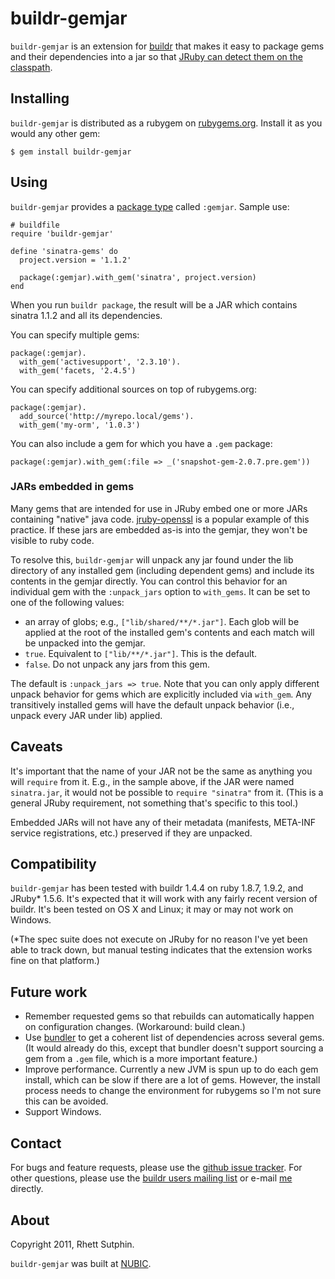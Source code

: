 buildr-gemjar
=============

`buildr-gemjar` is an extension for [buildr][] that makes it easy to
package gems and their dependencies into a jar so that [JRuby can
detect them on the classpath][gemjar].

[buildr]: http://buildr.apache.org/
[gemjar]: http://blog.nicksieger.com/articles/2009/01/10/jruby-1-1-6-gems-in-a-jar

Installing
----------

`buildr-gemjar` is distributed as a rubygem on
[rubygems.org][as-gem].  Install it as you would any other gem:

    $ gem install buildr-gemjar

[as-gem]: https://rubygems.org/gems/buildr-gemjar

Using
-----

`buildr-gemjar` provides a [package type][buildr-package] called
`:gemjar`.  Sample use:

    # buildfile
    require 'buildr-gemjar'

    define 'sinatra-gems' do
      project.version = '1.1.2'

      package(:gemjar).with_gem('sinatra', project.version)
    end

When you run `buildr package`, the result will be a JAR which contains
sinatra 1.1.2 and all its dependencies.

You can specify multiple gems:

    package(:gemjar).
      with_gem('activesupport', '2.3.10').
      with_gem('facets, '2.4.5')

You can specify additional sources on top of rubygems.org:

    package(:gemjar).
      add_source('http://myrepo.local/gems').
      with_gem('my-orm', '1.0.3')

You can also include a gem for which you have a `.gem` package:

    package(:gemjar).with_gem(:file => _('snapshot-gem-2.0.7.pre.gem'))

[buildr-package]: http://buildr.apache.org/packaging.html

### JARs embedded in gems

Many gems that are intended for use in JRuby embed one or more JARs
containing "native" java code. [jruby-openssl][] is a popular example
of this practice. If these jars are embedded as-is into the gemjar,
they won't be visible to ruby code.

To resolve this, `buildr-gemjar` will unpack any jar found under the
lib directory of any installed gem (including dependent gems) and
include its contents in the gemjar directly. You can control this
behavior for an individual gem with the `:unpack_jars` option to
`with_gems`. It can be set to one of the following values:

* an array of globs; e.g., `["lib/shared/**/*.jar"]`. Each glob will be
  applied at the root of the installed gem's contents and each match
  will be unpacked into the gemjar.
* `true`. Equivalent to `["lib/**/*.jar"]`. This is the default.
* `false`. Do not unpack any jars from this gem.

The default is `:unpack_jars => true`. Note that you can only apply
different unpack behavior for gems which are explicitly included via
`with_gem`. Any transitively installed gems will have the default
unpack behavior (i.e., unpack every JAR under lib) applied.

[jruby-openssl]: https://rubygems.org/gems/jruby-openssl

Caveats
-------

It's important that the name of your JAR not be the same as anything
you will `require` from it.  E.g., in the sample above, if the JAR
were named `sinatra.jar`, it would not be possible to `require
"sinatra"` from it.  (This is a general JRuby requirement, not
something that's specific to this tool.)

Embedded JARs will not have any of their metadata (manifests, META-INF
service registrations, etc.) preserved if they are unpacked.

Compatibility
-------------

`buildr-gemjar` has been tested with buildr 1.4.4 on ruby 1.8.7,
1.9.2, and JRuby* 1.5.6.  It's expected that it will work with any
fairly recent version of buildr.  It's been tested on OS X and Linux;
it may or may not work on Windows.

(*The spec suite does not execute on JRuby for no reason I've yet
been able to track down, but manual testing indicates that the
extension works fine on that platform.)

Future work
-----------

* Remember requested gems so that rebuilds can automatically happen on
  configuration changes.  (Workaround: build clean.)
* Use [bundler][] to get a coherent list of dependencies across
  several gems.  (It would already do this, except that bundler
  doesn't support sourcing a gem from a `.gem` file, which is a more
  important feature.)
* Improve performance.  Currently a new JVM is spun up to do each gem
  install, which can be slow if there are a lot of gems.  However, the
  install process needs to change the environment for rubygems so I'm
  not sure this can be avoided.
* Support Windows.

[bundler]: http://gembundler.com/

Contact
-------

For bugs and feature requests, please use the [github issue
tracker][issues].  For other questions, please use the [buildr users
mailing list][buildrusers] or e-mail [me][] directly.

[issues]: https://github.com/NUBIC/buildr-gemjar/issues
[buildrusers]: http://buildr.apache.org/mailing_lists.html
[me]: mailto:rhett@detailedbalance.net

About
-----

Copyright 2011, Rhett Sutphin.

`buildr-gemjar` was built at [NUBIC][].

[NUBIC]: http://www.nucats.northwestern.edu/centers/nubic
